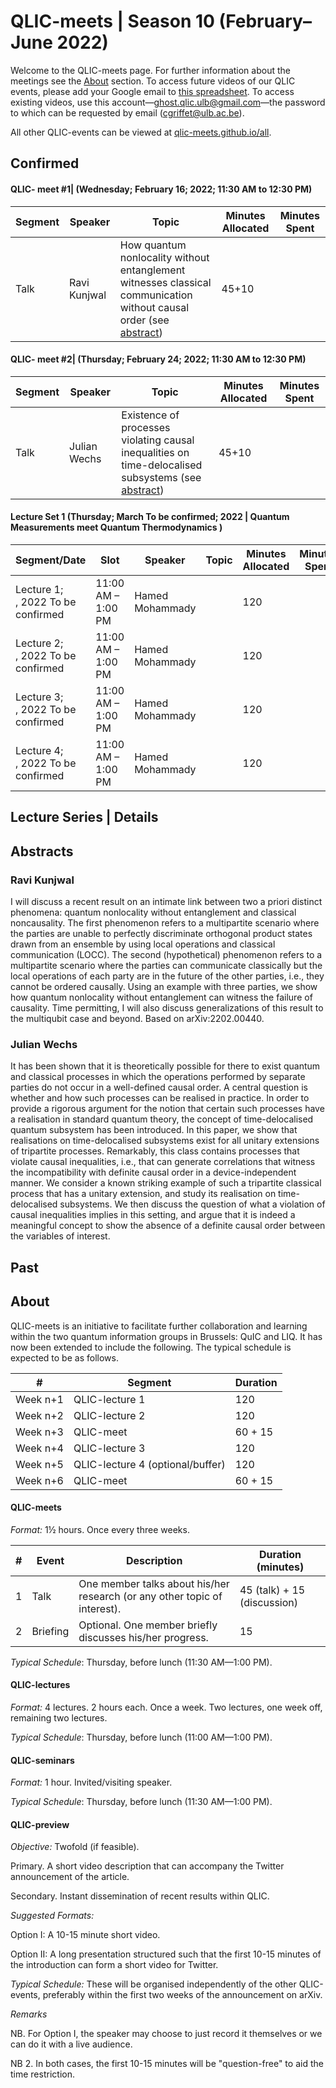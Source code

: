 # QLIC-meets | Season 10 (February–June 2022)
Welcome to the QLIC-meets page. For further information about the meetings see the [About](#About) section. To access future videos of our QLIC events, please add your Google email to [this spreadsheet](https://docs.google.com/spreadsheets/d/1_8xdH3ih4KBwd91U2FQ1GKMV2C-C8y-pgjTPMlqSnSI/edit?usp=sharing). To access existing videos, use this account—ghost.qlic.ulb@gmail.com—the password to which can be requested by email (cgriffet@ulb.ac.be).   

All other QLIC-events can be viewed at [qlic-meets.github.io/all](https://qlic-meets.github.io/all). 

## Confirmed 

#### QLIC- meet #1| (Wednesday; February 16; 2022; 11:30 AM to 12:30 PM)

| Segment | Speaker      | Topic                                                        | Minutes Allocated | Minutes Spent |
| ------- | ------------ | ------------------------------------------------------------ | ----------------- | ------------- |
| Talk    | Ravi Kunjwal | How quantum nonlocality without entanglement witnesses classical communication without causal order (see [abstract](#Ravi-Kunjwal)) | 45+10             |               |


#### QLIC- meet #2| (Thursday; February 24; 2022; 11:30 AM to 12:30 PM)

| Segment | Speaker      | Topic                                                        | Minutes Allocated | Minutes Spent |
| ------- | ------------ | ------------------------------------------------------------ | ----------------- | ------------- |
| Talk    | Julian Wechs | Existence of processes violating causal inequalities on time-delocalised subsystems (see [abstract](#Julian-Wechs)) | 45+10             |               |




#### Lecture Set 1 (Thursday;  March  To be confirmed; 2022 | Quantum Measurements meet Quantum Thermodynamics )
| Segment/Date                   | Slot               | Speaker     | Topic | Minutes Allocated | Minutes Spent |
| ------------------------------ | ------------------ | ----------- | ----- | ----------------- | ------------- |
| Lecture 1;<br />, 2022 To be confirmed| 11:00 AM – 1:00 PM | Hamed Mohammady |  | 120               |             |
| Lecture 2;<br />, 2022 To be confirmed| 11:00 AM – 1:00 PM | Hamed Mohammady  |  | 120               |               |
| Lecture 3;<br />, 2022 To be confirmed| 11:00 AM – 1:00 PM | Hamed Mohammady  |  | 120               |               |
| Lecture 4;<br />, 2022 To be confirmed| 11:00 AM – 1:00 PM | Hamed Mohammady  |  | 120               |               |


## Lecture Series | Details

## Abstracts

### Ravi Kunjwal
I will discuss a recent result on an intimate link between two a priori distinct phenomena: quantum nonlocality without entanglement and classical noncausality. The first phenomenon refers to a multipartite scenario where the parties are unable to perfectly discriminate orthogonal product states drawn from an ensemble by using local operations and classical communication (LOCC). The second (hypothetical) phenomenon refers to a multipartite scenario where the parties can communicate classically but the local operations of each party are in the future of the other parties, i.e., they cannot be ordered causally. Using an example with three parties, we show how quantum nonlocality without entanglement can witness the failure of causality. Time permitting, I will also discuss generalizations of this result to the multiqubit case and beyond. Based on arXiv:2202.00440.

### Julian Wechs
It has been shown that it is theoretically possible for there to exist quantum and classical processes in which the operations performed by separate parties do not occur in a well-defined causal order. A central question is whether and how such processes can be realised in practice. In order to provide a rigorous argument for the notion that certain such processes have a realisation in standard quantum theory, the concept of time-delocalised quantum subsystem has been introduced. In this paper, we show that realisations on time-delocalised subsystems exist for all unitary extensions of tripartite processes. Remarkably, this class contains processes that violate causal inequalities, i.e., that can generate correlations that witness the incompatibility with definite causal order in a device-independent manner. We consider a known striking example of such a tripartite classical process that has a unitary extension, and study its realisation on time-delocalised subsystems. We then discuss the question of what a violation of causal inequalities implies in this setting, and argue that it is indeed a meaningful concept to show the absence of a definite causal order between the variables of interest.



## Past



## About

QLIC-meets is an initiative to facilitate further collaboration and learning within the two quantum information groups in Brussels: QuIC and LIQ. It has now been extended to include the following. The typical schedule is expected to be as follows.



| #        | Segment                          | Duration |
| -------- | -------------------------------- | -------- |
| Week n+1 | QLIC-lecture 1                   | 120      |
| Week n+2 | QLIC-lecture 2                   | 120      |
| Week n+3 | QLIC-meet                        | 60 + 15  |
| Week n+4 | QLIC-lecture 3                   | 120      |
| Week n+5 | QLIC-lecture 4 (optional/buffer) | 120      |
| Week n+6 | QLIC-meet                        | 60 + 15  |





#### QLIC-meets

*Format:* 1½ hours. Once every three weeks.

| #    | Event    | Description                                                  | Duration (minutes)          |
| ---- | -------- | ------------------------------------------------------------ | --------------------------- |
| 1    | Talk     | One member talks about his/her research (or any other topic of interest). | 45 (talk) + 15 (discussion) |
| 2    | Briefing | Optional. One member briefly discusses his/her progress.     | 15                          |

*Typical Schedule*: Thursday, before lunch (11:30 AM—1:00 PM).





#### QLIC-lectures

*Format:* 4 lectures. 2 hours each. Once a week. Two lectures, one week off, remaining two lectures.

*Typical Schedule*: Thursday, before lunch (11:00 AM—1:00 PM).





#### QLIC-seminars

*Format:* 1 hour. Invited/visiting speaker.

*Typical Schedule*: Thursday, before lunch (11:30 AM—1:00 PM).





#### QLIC-preview

*Objective:* Twofold (if feasible).

Primary. A short video description that can accompany the Twitter announcement of the article.

Secondary. Instant dissemination of recent results within QLIC.

 



*Suggested Formats:* 

Option I: A 10-15 minute short video.

Option II: A long presentation structured such that the first 10-15 minutes of the introduction can form a short video for Twitter.



*Typical Schedule:* These will be organised independently of the other QLIC-events, preferably within the first two weeks of the announcement on arXiv.





*Remarks*

NB. For Option I, the speaker may choose to just record it themselves or we can do it with a live audience.

NB 2. In both cases, the first 10-15 minutes will be "question-free" to aid the time restriction.

